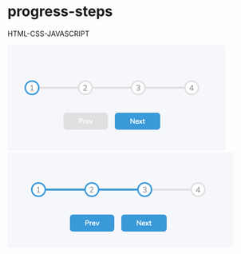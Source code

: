 # progress-steps
HTML-CSS-JAVASCRIPT

![Progress-Steps](https://github.com/kevinbdx35/progress-steps/blob/main/progress-steps2.png?raw=true)
![Progress-Steps](https://github.com/kevinbdx35/progress-steps/blob/main/progress-steps3.png?raw=true)
